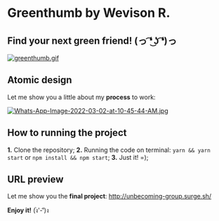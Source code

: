 # Greenthumb by Wevison R.
Find your next green friend! (っ ͡❛ ͜ʖ ͡❛)っ
---
[![greenthumb.gif](https://i.postimg.cc/T1RcyWxw/greenthumb.gif)](https://postimg.cc/ftrdpyJn)
## Atomic design

Let me show you a little about my __process__ to work:

[![Whats-App-Image-2022-03-02-at-10-45-44-AM.jpg](https://i.postimg.cc/h47yNVyL/Whats-App-Image-2022-03-02-at-10-45-44-AM.jpg)](https://postimg.cc/G9dxyT1t)

## How to running the project

__1.__ Clone the repository;
__2.__ Running the code on terminal: `yarn && yarn start` or `npm install && npm start`;
__3.__ Just it! =);

## URL preview

Let me show you the **final project**: http://unbecoming-group.surge.sh/

__Enjoy it!__ (ง︡'-'︠)ง